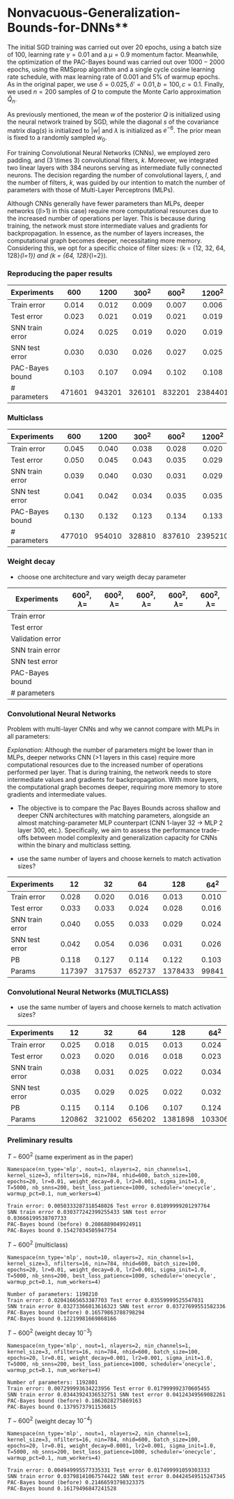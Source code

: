 # Nonvacuous-Generalization-Bounds-for-DNNs**

The initial SGD training was carried out over ${20}$ epochs, using a batch size of ${100}$, learning rate ${\gamma = 0.01}$ and a ${\mu=0.9}$ momentum factor. Meanwhile, the optimization of the PAC-Bayes bound was carried out over ${1000}-2000$ epochs, using the RMSprop algorithm and a single cycle cosine learning rate schedule, with max learning rate of ${0.001}$ and 
$5\%$ of warmup epochs. As in the original paper, we use $\delta= 0.025, \delta'=0.01, b =100, c= 0.1$. Finally, we used ${n=200}$ samples of ${Q}$ to compute the Monte Carlo approximation $\hat Q_n$.

As previously mentioned, the mean ${w}$ of the posterior ${Q}$ is initialized using the neural network trained by SGD, while the diagonal ${s}$ of the covariance matrix ${\text{diag}(s)}$ is initialized to ${|w|}$ and ${\lambda}$ is initialized as ${e^{-6}}$. The prior mean is fixed to a randomly sampled ${w_0}$.

For training Convolutional Neural Networks (CNNs), we employed zero padding, and \(3 \times 3\) convolutional filters, $k$. Moreover, we integrated two linear layers with $384$ neurons serving as intermediate fully connected neurons. The decision regarding the number of convolutional layers, $l$, and the number of filters, $k$, was guided by our intention to match the number of parameters with those of Multi-Layer Perceptrons (MLPs).

Although CNNs generally have fewer parameters than MLPs, deeper networks (\(l>1\) in this case) require more computational resources due to the increased number of operations per layer. This is because during training, the network must store intermediate values and gradients for backpropagation. In essence, as the number of layers increases, the computational graph becomes deeper, necessitating more memory. Considering this, we opt for a specific choice of filter sizes: \(k = \{12, 32, 64, 128\}_{l=1}\) and \(k = \{64, 128\}_{l=2}\).


### Reproducing the paper results

| Experiments | $600$ | $1200$ |$300^2$   | $600^2$  |  $1200^2$  | $300^3$ | $600^3$ | $1200^3$ |  $600^4$  |
|-------------|:----------:|:----------:|:----------:|:-----------:|:-----:|:-----:|:-----:|:------:|:------:|
| Train error | 0.014| 0.012| 0.009|0.007|0.006|0.008|0.006|0.005|0.005|         
| Test error  | 0.023| 0.021| 0.019|0.021|0.019|0.020|0.018|0.018|0.018|   
| SNN train error | 0.024 | 0.025| 0.019|0.020|0.019|0.016|0.016|0.017|0.016|         
| SNN test error | 0.030| 0.030 | 0.026|0.027|0.025|0.024|0.024|0.025|0.024|         
| PAC-Bayes bound | 0.103| 0.107| 0.094|0.102|0.108|0.095|0.100|0.105|0.095|         
| # parameters | 471601| 943201| 326101|832201|2384401|416401|1192801|3825601|1553401|         

### Multiclass

| Experiments | $600$ | $1200$ |$300^2$   | $600^2$  |  $1200^2$  | $300^3$ | $600^3$ | $1200^3$ |  $600^4$  |
|-------------|:----------:|:----------:|:----------:|:-----------:|:-----:|:-----:|:-----:|:------:|:------:|
| Train error | 0.045| 0.040| 0.038|0.028|0.020|0.025|0.022|0.014|0.015|  
| Test error  | 0.050 | 0.045| 0.043|0.035|0.029|0.036|0.033|0.028|0.029|
| SNN train error | 0.039 | 0.040 | 0.030|0.031|0.029|0.025|0.026|0.032|0.024|         
| SNN test error | 0.041| 0.042| 0.034|0.035|0.035|0.031|0.031|0.037|0.031|      
| PAC-Bayes bound | 0.130| 0.132| 0.123|0.134|0.133|0.129|0.131|0.146|0.131|      
| # parameters | 477010| 954010| 328810 |837610|2395210|419110|1198210|3836410|1558810|      

### Weight decay

- choose one architecture and vary weigth decay parameter

| Experiments |  $600^2, \lambda=$ | $600^2, \lambda=$ | $600^2, \lambda=$ | $600^2, \lambda=$ |  $600^2, \lambda=$  |
|-------------|:-----------:|:-----:|:-----:|:-----:|:------:|
| Train error |             |       |       |       |        |         
| Test error  |             |       |       |       |        |  
| Validation error  |             |       |       |       |        |   
| SNN train error |        |       |       |       |        |         
| SNN test error |         |       |       |       |        |         
| PAC-Bayes bound |        |       |       |       |        |         
| # parameters |           |       |       |       |        |         

### Convolutional Neural Networks

Problem with multi-layer CNNs and why we cannot compare with MLPs in all parameters:

*Explanation:* Although the number of parameters might be lower than in MLPs, deeper networks CNN (>1 layers in this case) require more computational resources due to the increased number of operations performed per layer. That is during training, the network needs to store intermediate values and gradients for backpropagation. With more layers, the computational graph becomes deeper, requiring more memory to store gradients and intermediate values.



- The objective is to compare the Pac Bayes Bounds across shallow and deeper CNN architectures with matching parameters, alongside an almost matching-parameter MLP counterpart (CNN 1-layer 32 ->  MLP  2 layer 300, etc.). Specifically, we aim to assess the performance trade-offs between model complexity and generalization capacity for CNNs within the binary and multiclass setting.

- use the same number of layers and choose kernels to match activation sizes?

|  Experiments       |$12$    |$32$   |$64$    | $128$   | $64^2$  | $128^2$ |
|---------|-------|-------|-------|-------|-------|-------|
| Train error | 0.028 | 0.020 | 0.016 | 0.013 | 0.010 | 0.008 |
| Test error  | 0.033 | 0.033 | 0.024 | 0.028 | 0.016 | 0.012 |
| SNN train error | 0.040 | 0.055 | 0.033 | 0.029 | 0.024 | 0.038 |
| SNN test error  | 0.042 | 0.054 | 0.036 | 0.031 | 0.026 | 0.038 |
| PB          | 0.118 | 0.127 | 0.114 | 0.122 | 0.103 | 0.140 |
| Params      | 117397| 317537| 652737| 1378433| 99841 | 346369|

### Convolutional Neural Networks (MULTICLASS)

- use the same number of layers and choose kernels to match activation sizes?

| Experiments        | $12$    | $32$    | $64$    | $128$   | $64^2$  | $128^2$ |
|---------|-------|-------|-------|-------|-------|-------|
| Train error | 0.025 | 0.018 | 0.015 |0.013 | 0.024 | 0.015 | 
| Test error  | 0.023 | 0.020 | 0.016 |0.018 | 0.023 | 0.020 | 
| SNN train error | 0.038 | 0.031 | 0.025 | 0.022 | 0.034 | 0.023 |
| SNN test error  | 0.035 | 0.029 | 0.025 |  0.022 |0.032 | 0.023 |
| PB          | 0.115 | 0.114 | 0.106 | 0.107 | 0.124 | 0.119 |
| Params      | 120862| 321002| 656202|1381898| 103306 | 349834| 

### Preliminary results

${T-600^2}$ (same experiment as in the paper)

    Namespace(nn_type='mlp', nout=1, nlayers=2, nin_channels=1, kernel_size=3, nfilters=16, nin=784, nhid=600, batch_size=100, epochs=20, lr=0.01, weight_decay=0.0, lr2=0.001, sigma_init=1.0, T=5000, nb_snns=200, best_loss_patience=1000, scheduler='onecycle', warmup_pct=0.1, num_workers=4)

    Train error: 0.0050333287318548026 Test error 0.01899999201297764
    SNN train error 0.030377242399255433 SNN test error 0.03666199538707733
    PAC-Bayes bound (before) 0.2086889049924911
    PAC-Bayes bound 0.15427034505947754


${T-600^2}$ (multiclass)

    Namespace(nn_type='mlp', nout=10, nlayers=2, nin_channels=1, kernel_size=3, nfilters=16, nin=784, nhid=600, batch_size=100, epochs=20, lr=0.01, weight_decay=0.0, lr2=0.001, sigma_init=1.0, T=5000, nb_snns=200, best_loss_patience=1000, scheduler='onecycle', warmup_pct=0.1, num_workers=4)
    
    Number of parameters: 1198210
    Train error: 0.02041665653387703 Test error 0.03559999525547031
    SNN train error 0.03273366013616323 SNN test error 0.03727699551582336
    PAC-Bayes bound (before) 0.16579863788798294
    PAC-Bayes bound 0.12219981669868166

${T-600^2}$ (weight decay ${10^{-3}}$)

    Namespace(nn_type='mlp', nout=1, nlayers=2, nin_channels=1, kernel_size=3, nfilters=16, nin=784, nhid=600, batch_size=100, epochs=20, lr=0.01, weight_decay=0.001, lr2=0.001, sigma_init=1.0, T=5000, nb_snns=200, best_loss_patience=1000, scheduler='onecycle', warmup_pct=0.1, num_workers=4)

    Number of parameters: 1192801
    Train error: 0.007299993634223956 Test error 0.017999992370605455
    SNN train error 0.03443924336532751 SNN test error 0.04124349569082261
    PAC-Bayes bound (before) 0.1862028275869163
    PAC-Bayes bound 0.13795737911536815

${T-600^2}$ (weight decay ${10^{-4}}$)

    Namespace(nn_type='mlp', nout=1, nlayers=2, nin_channels=1, kernel_size=3, nfilters=16, nin=784, nhid=600, batch_size=100, epochs=20, lr=0.01, weight_decay=0.0001, lr2=0.001, sigma_init=1.0, T=5000, nb_snns=200, best_loss_patience=1000, scheduler='onecycle', warmup_pct=0.1, num_workers=4)

    Train error: 0.004949995577335331 Test error 0.017499991059303333
    SNN train error 0.03798141067574422 SNN test error 0.04424549515247345
    PAC-Bayes bound (before) 0.21466593798323375
    PAC-Bayes bound 0.16179496847241528
